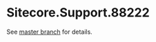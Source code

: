 # Sitecore.Support.88222

See [master branch](https://github.com/sitecoresupport/Sitecore.Support.88222) for details.